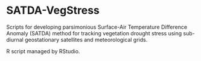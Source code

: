 # SATDA-VegStress
Scripts for developing parsimonious Surface-Air Temperature Difference Anomaly (SATDA) method for tracking vegetation drought stress using sub-diurnal geostationary satellites and meteorological grids.

R script managed by RStudio. 